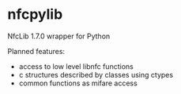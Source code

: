 nfcpylib
========

NfcLib 1.7.0 wrapper for Python

Planned features:
- access to low level libnfc functions
- c structures described by classes using ctypes
- common functions as mifare access

